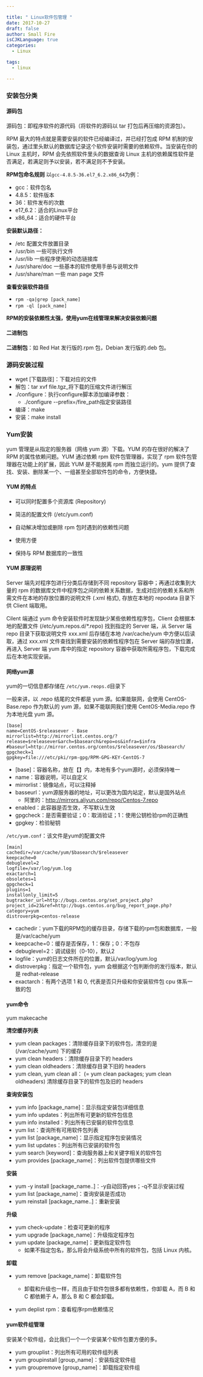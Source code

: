 ```yaml
---

title: " Linux软件包管理 "
date: 2017-10-27
draft: false
author: Small Fire
isCJKLanguage: true
categories: 
  - Linux

tags: 
  - linux

---
```


### 安装包分类
#### 源码包 
源码包：即程序软件的源代码（将软件的源码以 tar 打包后再压缩的资源包）。

RPM 最大的特点就是需要安装的软件已经编译过，并已经打包成 RPM 机制的安装包，通过里头默认的数据库记录这个软件安装时需要的依赖软件。当安装在你的 Linux 主机时，RPM 会先依照软件里头的数据查询 Linux 主机的依赖属性软件是否满足，若满足则予以安装，若不满足则不予安装。

**RPM包命名规则**
以`gcc-4.8.5-36.el7_6.2.x86_64`为例：

  - gcc：软件包名
  - 4.8.5：软件版本
  - 36：软件发布的次数
  - e17_6.2：适合的Linux平台
  - x86_64：适合的硬件平台
 
 **安装默认路径：** 

 - /etc  配置文件放置目录
 - /usr/bin  一些可执行文件
 - /usr/lib  一些程序使用的动态链接库
 - /usr/share/doc  一些基本的软件使用手册与说明文件
 - /usr/share/man  一些 man page 文件

**查看安装软件路径**

  - `rpm -qa|grep [pack_name]`
  - `rpm -ql [pack_name]`

**RPM的安装依赖性太强，使用yum在线管理来解决安装依赖问题**

#### 二进制包
**二进制包**：如 Red Hat 发行版的.rpm 包，Debian 发行版的.deb 包。

### 源码安装过程

- wget [下载路径]：下载对应的文件
- 解包：tar xvf file.tgz_将下载的压缩文件进行解压
- ./configure：执行configure脚本添加编译参数：
   - ./configure --prefix=/fire_path指定安装路径
- 编译：make
- 安装：make install

### Yum安装

   yum 管理是从指定的服务器（网络 yum 源）下载。YUM 的存在很好的解决了 RPM 的属性依赖问题。YUM 通过依赖 rpm 软件包管理器，实现了 rpm 软件包管理器在功能上的扩展，因此 YUM 是不能脱离 rpm 而独立运行的。yum 提供了查找、安装、删除某一个、一组甚至全部软件包的命令，方便快捷。

#### YUM 的特点

  - 可以同时配置多个资源库 (Repository)

  - 简洁的配置文件 (/etc/yum.conf)

  - 自动解决增加或删除 rpm 包时遇到的依赖性问题

  - 使用方便

  - 保持与 RPM 数据库的一致性

#### YUM 原理说明  

   Server 端先对程序包进行分类后存储到不同 repository 容器中；再通过收集到大量的 rpm 的数据库文件中程序包之间的依赖关系数据，生成对应的依赖关系和所需文件在本地的存放位置的说明文件 (.xml 格式), 存放在本地的 repodata 目录下供 Client 端取用。       

   Cilent 端通过 yum 命令安装软件时发现缺少某些依赖性程序包，Client 会根据本地的配置文件 (/etc/yum.repos.d/*.repo) 找到指定的 Server 端，从 Server 端 repo 目录下获取说明文件 xxx.xml 后存储在本地 /var/cache/yum 中方便以后读取，通过 xxx.xml 文件查找到需要安装的依赖性程序包在 Server 端的存放位置，再进入 Server 端 yum 库中的指定 repository 容器中获取所需程序包，下载完成后在本地实现安装。

#### 网络yum源
yum的一切信息都存储在 `/etc/yum.reops.d`目录下

一般来讲，以 .repo 结尾的文件都是 yum 源。如果能联网，会使用 CentOS-Base.repo 作为默认的 yum 源，如果不能联网我们使用 CentOS-Media.repo 作为本地光盘 yum 源。


```JS
[base]
name=CentOS-$releasever - Base
mirrorlist=http://mirrorlist.centos.org/?release=$releasever&arch=$basearch&repo=os&infra=$infra
#baseurl=http://mirror.centos.org/centos/$releasever/os/$basearch/
gpgcheck=1
gpgkey=file:///etc/pki/rpm-gpg/RPM-GPG-KEY-CentOS-7
```
  - [base]：容器名称，放在【】内，本地有多个yum源时，必须保持唯一
  - name：容器说明，可以自定义
  - mirrorlist：镜像站点，可以注释掉
  - basseurl：yum源服务器的地址，可以更改为国内站定，默认是国外站点 
      - 阿里的：http://mirrors.aliyun.com/repo/Centos-7.repo
  - enabled：此容器是否生效，不写默认生效
  - gpgcheck：是否需要验证；0：取消验证；1：使用公钥检验rpm的正确性
  - gpgkey：检验秘钥

`/etc/yum.conf`：该文件是yum的配置文件

```JS
[main]
cachedir=/var/cache/yum/$basearch/$releasever
keepcache=0
debuglevel=2
logfile=/var/log/yum.log
exactarch=1
obsoletes=1
gpgcheck=1
plugins=1
installonly_limit=5
bugtracker_url=http://bugs.centos.org/set_project.php?project_id=23&ref=http://bugs.centos.org/bug_report_page.php?category=yum
distroverpkg=centos-release
```
  - cachedir：yum下载的RPM包的缓存目录，存储下载的rpm包和数据库，一般是/var/cache/yum
  - keepcache=0：缓存是否保存，1：保存；0：不包存
  - debuglevel=2：调试级别（0-10），默认2
  - logfile：yum的日志文件所在的位置，默认/var/log/yum.log
  - distroverpkg：指定一个软件包，yum 会根据这个包判断你的发行版本，默认是 redhat-release
  - exactarch：有两个选项 1 和 0, 代表是否只升级和你安装软件包 cpu 体系一致的包

#### yum命令

yum makecache

**清空缓存列表**

 - yum clean packages：清除缓存目录下的软件包，清空的是 (/var/cache/yum) 下的缓存
 - yum clean headers：清除缓存目录下的 headers
 - yum clean oldheaders：清除缓存目录下旧的 headers
 - yum clean, yum clean all： (= yum clean packages; yum clean oldheaders) 清除缓存目录下的软件包及旧的 headers

**查询安装包**

 - yum info [package_name]：显示指定安装包详细信息
 - yum info updates：列出所有可更新的软件包信息
 - yum info installed：列出所有已安裝的软件包信息
 - yum list：查询所有可用软件包列表
 - yum list [package_name]：显示指定程序包安装情况
 - yum list updates：列出所有已安装的软件包
 - yum search [keyword]：查询服务器上和关键字相关的软件包
 - yum provides [package_name]：列出软件包提供哪些文件

**安装**

 - yum -y install [package_name..]：-y自动回答yes；-q不显示安装过程
 - yum list [package_name]：查询安装是否成功
 - yum reinstall [package_name..]：重新安装

**升级**

 - yum check-update：检查可更新的程序
 - yum upgrade [package_name]：升级指定程序包
 - yum update [package_name]：更新指定软件包
	- 如果不指定包名，那么将会升级系统中所有的软件包，包括 Linux 内核。

**卸载**

 - yum remove [package_name]：卸载软件包
	- 卸载和升级也一样，而且由于软件包很多都有依赖性，你卸载 A，而 B 和 C 都依赖于 A，那么 B 和 C 都会卸载。

 - yum deplist rpm：查看程序rpm依赖情况


#### yum软件组管理
安装某个软件组，会比我们一个一个安装某个软件包要方便的多。

  - yum grouplist：列出所有可用的软件组列表
  - yum groupinstall [group_name]：安装指定软件组
  - yum groupremove [group_name]：卸载指定软件组



